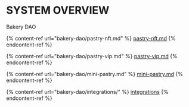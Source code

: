 # SYSTEM OVERVIEW

Bakery DAO&#x20;

{% content-ref url="bakery-dao/pastry-nft.md" %}
[pastry-nft.md](bakery-dao/pastry-nft.md)
{% endcontent-ref %}

{% content-ref url="bakery-dao/pastry-vip.md" %}
[pastry-vip.md](bakery-dao/pastry-vip.md)
{% endcontent-ref %}

{% content-ref url="bakery-dao/mini-pastry.md" %}
[mini-pastry.md](bakery-dao/mini-pastry.md)
{% endcontent-ref %}

{% content-ref url="bakery-dao/integrations/" %}
[integrations](bakery-dao/integrations/)
{% endcontent-ref %}

